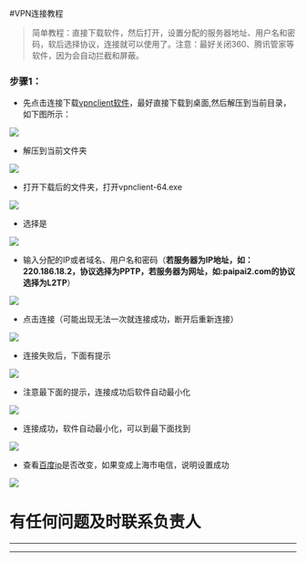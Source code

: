 #VPN连接教程

> 简单教程：直接下载软件，然后打开，设置分配的服务器地址、用户名和密码，软后选择协议，连接就可以使用了。注意：最好关闭360、腾讯管家等软件，因为会自动拦截和屏蔽。

### 步骤1：
* 先点击连接下载[vpnclient软件](http://jame.sedns.cn:8088/soft/vpnclient.zip)，最好直接下载到桌面,然后解压到当前目录，如下图所示：

![](../pic/vpnclient/1.png)

* 解压到当前文件夹
 
![](../pic/vpnclient/2.png)

* 打开下载后的文件夹，打开vpnclient-64.exe

![](../pic/vpnclient/31.png)

* 选择是

![](../pic/vpnclient/3.png)

* 输入分配的IP或者域名、用户名和密码（**若服务器为IP地址，如：220.186.18.2，协议选择为PPTP，若服务器为网址，如:paipai2.com的协议选择为L2TP**）

![](../pic/vpnclient/4.png)

* 点击连接（可能出现无法一次就连接成功，断开后重新连接）

![](../pic/vpnclient/5.png)

* 连接失败后，下面有提示

![](../pic/vpnclient/7.png)

* 注意最下面的提示，连接成功后软件自动最小化

![](../pic/vpnclient/6.png)


* 连接成功，软件自动最小化，可以到最下面找到

![](../pic/vpnclient/8.png)



* 查看[百度ip](https://www.baidu.com/s?tn=99006304_1_oem_dg&isource=infinity&wd=ip)是否改变，如果变成上海市电信，说明设置成功

![](../pic/vpnclient/9.png)

# 有任何问题及时联系负责人 

***
***
